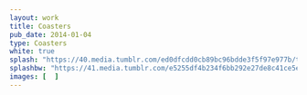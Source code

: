 ```yaml
---
layout: work
title: Coasters
pub_date: 2014-01-04
type: Coasters
white: true
splash: "https://40.media.tumblr.com/ed0dfcdd0cb89bc96bdde3f5f97e977b/tumblr_nuexbdPHfa1s771xno1_540.jpg"
splashbw: "https://41.media.tumblr.com/e5255df4b234f6bb292e27de8c41ce5e/tumblr_nuexbdPHfa1s771xno2_1280.jpg, https://41.media.tumblr.com/53b193315716caa6111192aac6fdb8e1/tumblr_nuexbdPHfa1s771xno3_1280.jpg"
images: [  ]
---
```

